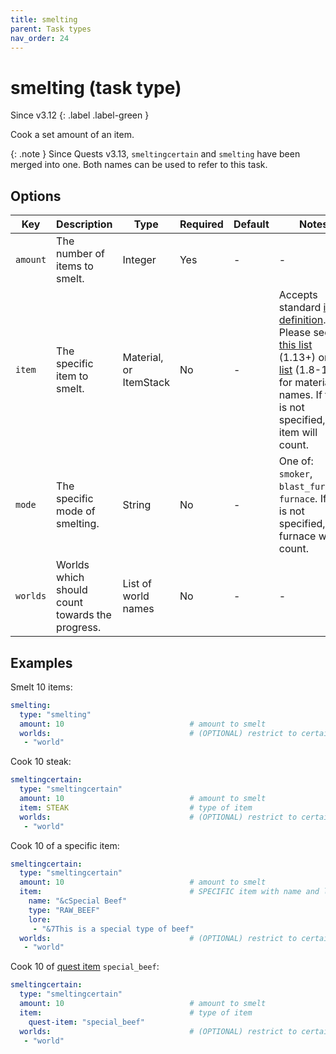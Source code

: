 ```yaml
---
title: smelting
parent: Task types
nav_order: 24
---
```


# smelting (task type)

Since v3.12
{: .label .label-green }

Cook a set amount of an item.

{: .note }
Since Quests v3.13, `smeltingcertain` and `smelting` have been merged
into one. Both names can be used to refer to this task.

## Options

| Key      | Description                                     | Type                   | Required | Default | Notes                                                                                                                                                                                                                                                                                                                 |
|----------|-------------------------------------------------|------------------------|----------|---------|-----------------------------------------------------------------------------------------------------------------------------------------------------------------------------------------------------------------------------------------------------------------------------------------------------------------------|
| `amount` | The number of items to smelt.                   | Integer                | Yes      | \-      | \-                                                                                                                                                                                                                                                                                                                    |
| `item`   | The specific item to smelt.                     | Material, or ItemStack | No       | \-      | Accepts standard [item definition](defining_items "wikilink"). Please see [this list](https://hub.spigotmc.org/javadocs/bukkit/org/bukkit/Material.html) (1.13+) or [this list](https://helpch.at/docs/1.12.2/org/bukkit/Material.html) (1.8-1.12) for material names. If this is not specified, any item will count. |
| `mode`   | The specific mode of smelting.                  | String                 | No       | \-      | One of: `smoker`, `blast_furnace`, `furnace`. If this is not specified, any furnace will count.                                                                                                                                                                                                                       |
| `worlds` | Worlds which should count towards the progress. | List of world names    | No       | \-      | \-                                                                                                                                                                                                                                                                                                                    |

## Examples

Smelt 10 items:

``` yaml
smelting:
  type: "smelting"
  amount: 10                            # amount to smelt
  worlds:                               # (OPTIONAL) restrict to certain worlds
   - "world"
```

Cook 10 steak:

``` yaml
smeltingcertain:
  type: "smeltingcertain"
  amount: 10                            # amount to smelt
  item: STEAK                           # type of item 
  worlds:                               # (OPTIONAL) restrict to certain worlds
   - "world"
```

Cook 10 of a specific item:

``` yaml
smeltingcertain:
  type: "smeltingcertain"
  amount: 10                            # amount to smelt
  item:                                 # SPECIFIC item with name and lore
    name: "&cSpecial Beef"
    type: "RAW_BEEF"
    lore:
     - "&7This is a special type of beef"
  worlds:                               # (OPTIONAL) restrict to certain worlds
   - "world"
```

Cook 10 of [quest item](Defining-items#quest-item "wikilink")
`special_beef`:

``` yaml
smeltingcertain:
  type: "smeltingcertain"
  amount: 10                            # amount to smelt
  item:                                 # type of item 
    quest-item: "special_beef"
  worlds:                               # (OPTIONAL) restrict to certain worlds
   - "world"
```
